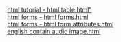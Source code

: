 <a href="https://atu8020.github.io/try_make_a_web/html%20tutorial%20-%20html%20table.html)">html tutorial - html table.html"</a>
<br>
<a href="https://atu8020.github.io/try_make_a_web/html%20forms%20-%20html%20forms.html">html forms - html forms.html</a>
<br>
<a href="https://atu8020.github.io/try_make_a_web/html%20forms%20-%20html%20form%20attributes.html">html forms - html form attributes.html</a>
<br>
<a href="https://atu8020.github.io/try_make_a_web/english%20contain%20audio%20image.html">english contain audio image.html</a>
